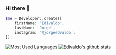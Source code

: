 ### Hi there 👋

```php
$me = Developer::create([
    firstName: 'Edivaldo',
    lastName: 'Jorge',
    instagram: '@jorgeedvaldo',
]);
```

![Most Used Languages](https://github-readme-stats.vercel.app/api/top-langs/?username=jorgeedvaldo&count_private=true&layout=compact)
[![Edivaldo's github stats](https://github-readme-stats.vercel.app/api?username=jorgeedvaldo&show_icons=true&count_private=true)](https://github.com/jorgeedvaldo/github-readme-stats)
